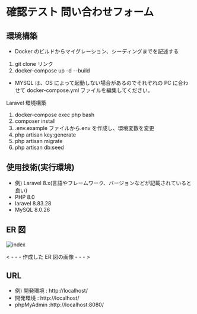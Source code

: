# 確認テスト 問い合わせフォーム

## 環境構築

- Docker のビルドからマイグレーション、シーディングまでを記述する

1. git clone リンク
2. docker-compose up -d --build

- MYSQL は、OS によって起動しない場合があるのでそれぞれの PC に合わせて docker-compose.yml ファイルを編集してください。

Laravel 環境構築

1. docker-compose exec php bash
2. composer install
3. .env.example ファイルから.env を作成し、環境変数を変更
4. php artisan key:generate
5. php artisan migrate
6. php artisan db:seed

## 使用技術(実行環境)

- 例) Laravel 8.x(言語やフレームワーク、バージョンなどが記載されていると良い)
- PHP 8.0
- laravel 8.83.28
- MySQL 8.0.26

## ER 図
![index](https://github.com/user-attachments/assets/c782a29d-ba0c-4c31-b2af-66bcb72c6bda)

< - - - 作成した ER 図の画像 - - - >


## URL

- 例) 開発環境 : http://localhost/
- 開発環境 : http://localhost/
- phpMyAdmin :http://localhost:8080/

